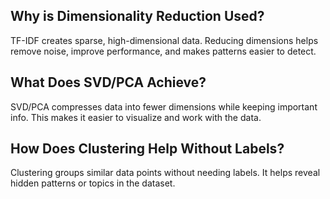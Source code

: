 ## **Why is Dimensionality Reduction Used?**
TF-IDF creates sparse, high-dimensional data. Reducing dimensions helps remove noise, improve performance, and makes patterns easier to detect.

## **What Does SVD/PCA Achieve?**
SVD/PCA compresses data into fewer dimensions while keeping important info. This makes it easier to visualize and work with the data.

## **How Does Clustering Help Without Labels?**
Clustering groups similar data points without needing labels. It helps reveal hidden patterns or topics in the dataset.

